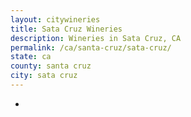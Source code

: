 ```yaml
---
layout: citywineries
title: Sata Cruz Wineries
description: Wineries in Sata Cruz, CA
permalink: /ca/santa-cruz/sata-cruz/
state: ca
county: santa cruz
city: sata cruz
---
```

-
